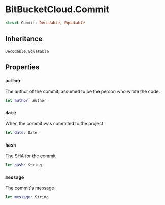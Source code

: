 # BitBucketCloud.Commit

``` swift
struct Commit:​ Decodable, Equatable
```

## Inheritance

`Decodable`, `Equatable`

## Properties

### `author`

The author of the commit, assumed to be the person who wrote the code.

``` swift
let author:​ Author
```

### `date`

When the commit was commited to the project

``` swift
let date:​ Date
```

### `hash`

The SHA for the commit

``` swift
let hash:​ String
```

### `message`

The commit's message

``` swift
let message:​ String
```
